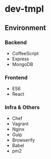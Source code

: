 # dev-tmpl

## Environment
### Backend
* CoffeeScript
* Express
* MongoDB

### Frontend
* ES6
* React

### Infra & Others
* Chef
* Vagrant
* Nginx
* Gulp
* Browserify
* Babel
* pm2